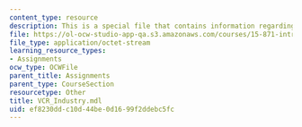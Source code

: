 ```yaml
---
content_type: resource
description: This is a special file that contains information regarding vcr industry.
file: https://ol-ocw-studio-app-qa.s3.amazonaws.com/courses/15-871-introduction-to-system-dynamics-fall-2013/ef8230ddc10d44be0d1699f2ddebc5fc_VCR_Industry.mdl
file_type: application/octet-stream
learning_resource_types:
- Assignments
ocw_type: OCWFile
parent_title: Assignments
parent_type: CourseSection
resourcetype: Other
title: VCR_Industry.mdl
uid: ef8230dd-c10d-44be-0d16-99f2ddebc5fc
---
```

